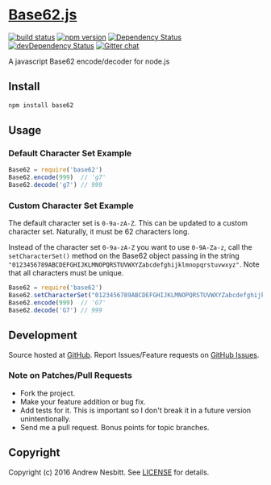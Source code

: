 # [Base62.js](http://libraries.io/npm/base62)
[![build status](https://secure.travis-ci.org/andrew/base62.js.svg)](http://travis-ci.org/andrew/base62.js)
[![npm version](https://badge.fury.io/js/base62.svg)](http://badge.fury.io/js/base62)
[![Dependency Status](https://david-dm.org/andrew/base62.js.svg?theme=shields.io)](https://david-dm.org/andrew/base62.js)
[![devDependency Status](https://david-dm.org/andrew/base62.js/dev-status.svg?theme=shields.io)](https://david-dm.org/andrew/base62.js#info=devDependencies)
[![Gitter chat](http://img.shields.io/badge/gitter-andrew/base62.js-brightgreen.svg)](https://gitter.im/andrew/base62.js)

A javascript Base62 encode/decoder for node.js

## Install

```bash
npm install base62
```

## Usage

### Default Character Set Example

```javascript
Base62 = require('base62')
Base62.encode(999)  // 'g7'
Base62.decode('g7') // 999
```

### Custom Character Set Example

The default character set is `0-9a-zA-Z`. This can be updated to a custom character set. Naturally, it must be 62 characters long.

Instead of the character set `0-9a-zA-Z` you want to use `0-9A-Za-z`, call the `setCharacterSet()` method on the Base62 object passing in the string `"0123456789ABCDEFGHIJKLMNOPQRSTUVWXYZabcdefghijklmnopqrstuvwxyz"`. Note that all characters must be unique.

```javascript
Base62 = require('base62')
Base62.setCharacterSet("0123456789ABCDEFGHIJKLMNOPQRSTUVWXYZabcdefghijklmnopqrstuvwxyz");
Base62.encode(999)  // 'G7'
Base62.decode('G7') // 999
```

## Development

Source hosted at [GitHub](http://github.com/andrew/base62.js).
Report Issues/Feature requests on [GitHub Issues](http://github.com/andrew/base62.js).

### Note on Patches/Pull Requests

 * Fork the project.
 * Make your feature addition or bug fix.
 * Add tests for it. This is important so I don't break it in a future version unintentionally.
 * Send me a pull request. Bonus points for topic branches.

## Copyright

Copyright (c) 2016 Andrew Nesbitt. See [LICENSE](https://github.com/andrew/base62.js/blob/master/LICENSE) for details.
